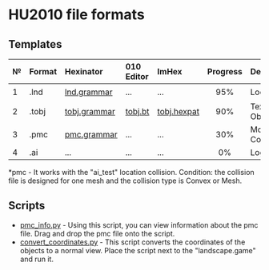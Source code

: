 
# HU2010 file formats <br />

## Templates
| № | Format        |   Hexinator  | 010 Editor  | ImHex |  Progress   | Description | Functioning |
| :--- | :--------- | :----------- | :---------- | :---------- | :----------: |:---------- | :----------: |
| 1 | .lnd        | [lnd.grammar](https://github.com/AdsZero/Prism3D-File-Formats-HU2010-/tree/main/templates/hexinator/lnd.grammar) | ... | ... |  95%  |  Location  | :heavy_check_mark: |
| 2 | .tobj       | [tobj.grammar](https://github.com/AdsZero/Prism3D-File-Formats-HU2010-/tree/main/templates/hexinator/tobj.grammar) | [tobj.bt](https://github.com/AdsZero/Prism3D-File-Formats-HU2010-/tree/main/templates/010%20Editor/tobj.bt) | [tobj.hexpat](https://github.com/AdsZero/Prism3D-File-Formats-HU2010-/tree/main/templates/ImHex/tobj.hexpat) |  90%  |  Texture Object  | :heavy_check_mark: |
| 3 | .pmc        | [pmc.grammar](https://github.com/AdsZero/Prism3D-File-Formats-HU2010-/tree/main/templates/hexinator/pmc.grammar)  | ... | ... |  30%  |  Model Collision  | :heavy_check_mark:* |
| 4 | .ai       | ... | ... | ... |  0%  |  Logic  | :x: |

*pmc - It works with the "ai_test" location collision. 
Condition: the collision file is designed for one mesh and the collision type is Convex or Mesh.

## Scripts
- [pmc_info.py](https://github.com/AdsZero/Prism3D-File-Formats-HU2010-/tree/main/scripts/pmc_info.py) - Using this script, you can view information about the pmc file. Drag and drop the pmc file onto the script.
- [convert_coordinates.py](https://github.com/AdsZero/Prism3D-File-Formats-HU2010-/tree/main/scripts/convert_coordinates.py) - This script converts the coordinates of the objects to a normal view. Place the script next to the "landscape.game" and run it.
